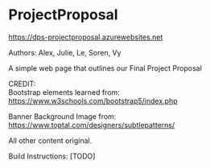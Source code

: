 # ProjectProposal
https://dps-projectproposal.azurewebsites.net
    
Authors: Alex, Julie, Le, Soren, Vy  
  
A simple web page that outlines our Final Project Proposal  
  
CREDIT:  
Bootstrap elements learned from:  
https://www.w3schools.com/bootstrap5/index.php  
  
Banner Background Image from:  
https://www.toptal.com/designers/subtlepatterns/  
  
  
All other content original.  
  
  
Build Instructions: [TODO]
